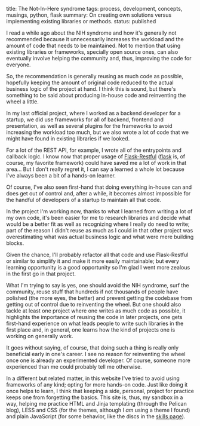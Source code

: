 title: The Not-In-Here syndrome
tags: process, development, concepts, musings, python, flask
summary: On creating own solutions versus implementing existing libraries or methods.
status: published

I read a while ago about the NIH syndrome and how it's generally not recommended because it unnecessarily increases the workload and the amount of code that needs to be maintained. Not to mention that using existing libraries or frameworks, specially open source ones, can also eventually involve helping the community and, thus, improving the code for everyone.

So, the recommendation is generally reusing as much code as possible, hopefully keeping the amount of original code reduced to the actual business logic of the project at hand. I think this is sound, but there's something to be said about producing in-house code and reinventing the wheel a little.

In my last official project, where I worked as a backend developer for a startup, we did use frameworks for all of backend, frontend and presentation, as well as several plugins for the frameworks to avoid increasing the workload too much, but we also wrote a lot of code that we might have found in existing libraries if we looked.

For a lot of the REST API, for example, I wrote all of the entrypoints and callback logic. I know now that proper usage of [Flask-Restful][] ([flask][] is, of course, my favorite framework) could have saved me a lot of work in that area... But I don't really regret it, I can say a learned a whole lot because I've always been a bit of a hands-on learner.

Of course, I've also seen first-hand that doing everything in-house can and does get out of control and, after a while, it becomes almost impossible for the handful of developers of a startup to maintain all that code.

In the project I'm working now, thanks to what I learned from writing a lot of my own code, it's been easier for me to research libraries and decide what would be a better fit as well as recognizing where I really do need to write; part of the reason I didn't reuse as much as I could in that other project was overestimating what was actual business logic and what were mere building blocks.

Given the chance, I'll probably refactor all that code and use Flask-Restful or similar to simplify it and make it more easily maintainable; but every learning opportunity is a good opportunity so I'm glad I went more zealous in the first go in that project.

What I'm trying to say is yes, one should avoid the NIH syndrome, surf the community, reuse stuff that hundreds if not thousands of people have polished (the more eyes, the better) and prevent getting the codebase from getting out of control due to reinventing the wheel. But one should also tackle at least one project where one writes as much code as possible, it highlights the importance of reusing the code in later projects, one gets first-hand experience on what leads people to write such libraries in the first place and, in general, one learns how the kind of projects one is working on generally work.

It goes without saying, of course, that doing such a thing is really only beneficial early in one's career. I see no reason for reinventing the wheel once one is already an experimented developer. Of course, someone more experienced than me could probably tell me otherwise.

In a different but related matter, in this website I've tried to avoid using frameworks of any kind; opting for more hands-on code. Just like doing it once helps to learn, I think that keeping a side, personal, project for practice keeps one from forgetting the basics. This site is, thus, my sandbox in a way, helping me practice HTML and Jinja templating (through the Pelican blog), LESS and CSS (for the themes, although I *am* using a theme I found) and plain JavaScript (for some behavior, like the discs in the [skills page][skills]).

[Flask-Restful]: //flask-restful-cn.readthedocs.io/en/latest/ "One of the best plugins for Flask"
[flask]: //flask.pocoo.org/ "Flask Framework"
[skills]: /pages/skills